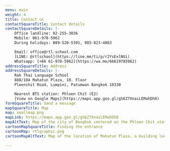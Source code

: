 ```yaml
---
menu: main
weight: 4
title: Contact us
contactSquareTitle: Contact details
contactSquareDetails: |-
    Office landline: 02-255-3036  
    Mobile: 061-978-5962  
    During holidays: 089-520-5391, 083-823-4863  

    Email: office@rtl-school.com  
    [LINE: @rtlschool](https://line.me/ti/p/r2YsExlNUi)  
    Whatsapp: [+66 61-978-5962](https://wa.me/66619785962)
addressSquareTitle: Address
addressSquareDetails: |-
    Rak Thai Language School  
    888/104 Mahatun Plaza, 10. Floor  
    Ploenchit Road, Lumpini, Patumwan Bangkok 10330

    Nearest BTS station: Phloen Chit (E2)
    [View on Google Maps](https://maps.app.goo.gl/gS6Z7XnaiLEMahDh8)
formSquareTitle: Send a message
mapSquareTitle: Map
map: smallmap.png
mapLink: https://maps.app.goo.gl/gS6Z7XnaiLEMahDh8
mapAltText: Map of the city of Bangkok centered on the Phloen Chit station with a marker on the adjacent Mahatun Plaza building.
cartoonMapSquareTitle: Finding the entrance
cartoonMap: rtlgraphic.png
cartoonMapAltText: Map of the location of Mahatun Plaza, a building located between Bangkok Bank and Novotel hotel.

---
```

